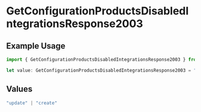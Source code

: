 # GetConfigurationProductsDisabledIntegrationsResponse2003

## Example Usage

```typescript
import { GetConfigurationProductsDisabledIntegrationsResponse2003 } from "@vercel/sdk/models/getconfigurationproductsop.js";

let value: GetConfigurationProductsDisabledIntegrationsResponse2003 = "update";
```

## Values

```typescript
"update" | "create"
```